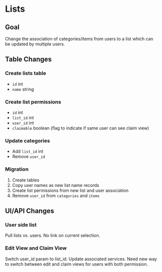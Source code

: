 # Lists

## Goal

Change the association of categories/items from users to a list which can be updated by multiple users.

## Table Changes

### Create lists table
- `id` int
- `name` string

### Create list permissions
- `id` int
- `list_id` int
- `user_id` int
- `claimable` boolean (flag to indicate if same user can see claim view)

### Update categories
- Add `list_id` int
- Remove `user_id`

### Migration
1. Create tables
2. Copy user names as new list name records
3. Create list permissions from new list and user association
4. Remove `user_id` from `categories` and `items`

## UI/API Changes

### User side list
Pull lists vs. users. No link on current selection.

### Edit View and Claim View
Switch user_id param to list_id. Update associated services.
Need new way to switch between edit and claim views for users with both permission.
